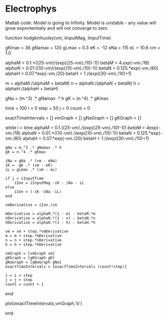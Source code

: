 Electrophys
===========

Matlab code. Model is going to Infinity. Model is unstable - any value will grow expontentially and will not converge to zero.

function hodgkinhuxley(vm, iInputMag, iInputTime)

gKmax = 36
gNamax = 120
gLmax = 0.3
eK = -12
eNa = 115
eL = 10.6
cm = 1.0

alphaM = 0.1.*((25-vm)/(exp((25-vm)./10)-1))
betaM = 4.*exp(-vm./18)
alphaN = 0.01.*((10-vm)/(exp((10-vm)./10)-1))
betaN = 0.125.*exp(-vm./80)
alphaH = 0.07.*exp(-vm./20)
betaH = 1./(exp((30-vm)./10)+1)

m = alphaM./(alphaM + betaM)
n = alphaN./(alphaN + betaN)
h = alphaH./(alphaH + betaH)

gNa = (m.^3) .* gNamax .* h
gK = (n.^4) .* gKmax

time = 100
i = 0
step = 50
j = 0
count = 0

exactTimeIntervals = []
vmGraph = []
gNaGraph = []
gKGraph = []

while i < time
    alphaM = 0.1.*((25-vm)./(exp((25-vm)./10)-1))
    betaM = 4*exp(-vm./18)
    alphaN = 0.01.*((10-vm)./(exp((10-vm)./10)-1))
    betaN = 0.125.*exp(-vm./80)
    alphaH = 0.07.*exp(-vm./20)
    betaH = 1./(exp((30-vm)./10)+1)

    gNa = m.^3 .* gNamax .* h
    gK = n.^4 .* gKmax
    
    iNa = gNa .* (vm - eNa)
    iK =  gK .* (vm - eK)
    iL = gLmax .* (vm - eL)
    
    if j < iInputTime
        iIon = iInputMag -iK - iNa - iL
    else 
        iIon = (-iK -iNa -iL)
    end

    vmDerivative = iIon./cm
    
    mDerivative = alphaM.*(1 - m) - betaM.*m
    nDerivative = alphaN.*(1 - n) - betaN.*n
    hDerivative = alphaH.*(1 - h) - betaH.*h

    vm = vm + step.*vmDerivative
    m = m + step.*mDerivative
    n = n + step.*nDerivative
    h = h + step.*hDerivative
    
    vmGraph = [vmGraph vm]
    gKGraph = [gKGraph gK]
    gNaGraph = [gNaGraph gNa]
    exactTimeIntervals = [exactTimeIntervals (count*step)]
    
    i = i + step
    j = j + step
    count = count + 1
end

plot(exactTimeIntervals,vmGraph,'b')

end

